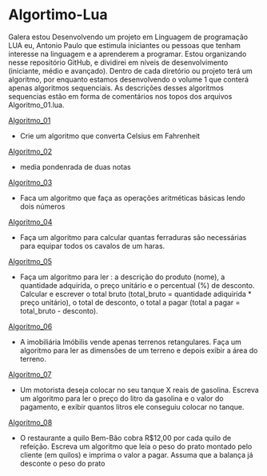 # Algortimo-Lua

Galera estou Desenvolvendo um projeto em Linguagem de programação LUA eu, Antonio Paulo que estimula iniciantes ou pessoas que tenham interesse na linguagem e a aprenderem a programar. Estou organizando nesse repositório GitHub, e dividirei em níveis de desenvolvimento (iniciante, médio e avançado). Dentro de cada diretório ou projeto terá um algoritmo, por enquanto estamos desenvolvendo o volume 1 que conterá apenas algoritmos sequenciais. As descrições desses algoritmos sequencias estão em forma de comentários nos topos dos arquivos Algoritmo_01.lua.

[Algoritmo_01](https://github.com/paulinhoneto/Algoritmo-Lua/blob/master/Volume_01/Algoritmo_01.lua)
 * Crie um algoritmo que converta Celsius em Fahrenheit

[Algoritmo_02](https://github.com/paulinhoneto/Algoritmo-Lua/blob/master/Volume_01/Algoritmo_02.lua)
 * media pondenrada de duas notas
 
[Algoritmo_03](https://github.com/paulinhoneto/Algoritmo-Lua/blob/master/Volume_01/Algoritmo_03.lua)
 * Faca um algoritmo que faça as operações aritméticas básicas lendo dois números
 
[Algoritmo_04](https://github.com/paulinhoneto/Algoritmo-Lua/blob/master/Volume_01/Algoritmo_04.lua)
 * Faça um algoritmo para calcular quantas ferraduras são necessárias para equipar todos os cavalos de um haras. 

[Algoritmo_05](https://github.com/paulinhoneto/Algoritmo-Lua/blob/master/Volume_01/Algoritmo_05.lua)
 * Faça um algoritmo para ler : a descrição do produto (nome), a quantidade adquirida, o preço unitário
   e o percentual (%) de desconto. Calcular e escrever o total bruto (total_bruto = quantidade adiquirida *
   preço unitário), o total de desconto,  o total a pagar (total a pagar = total_bruto - desconto). 
 
[Algoritmo_06](https://github.com/paulinhoneto/Algoritmo-Lua/blob/master/Volume_01/Algoritmo_06.lua)
 * A imobiliária Imóbilis vende apenas terrenos retangulares. Faça um algoritmo para ler as
   dimensões de um terreno e depois exibir a área do terreno.

[Algoritmo_07](https://github.com/paulinhoneto/Algoritmo-Lua/blob/master/Volume_01/Algoritmo_07.lua)
 * Um motorista deseja colocar no seu tanque X reais de gasolina. Escreva um algoritmo para ler o
   preço do litro da gasolina e o valor do pagamento, e exibir quantos litros ele conseguiu colocar no
   tanque.
 
[Algoritmo_08](https://github.com/paulinhoneto/Algoritmo-Lua/blob/master/Volume_01/Algoritmo_08.lua)
 * O restaurante a quilo Bem-Bão cobra R$12,00 por cada quilo de refeição. Escreva um algoritmo
   que leia o peso do prato montado pelo cliente (em quilos) e imprima o valor a pagar. Assuma que a
   balança já desconte o peso do prato


